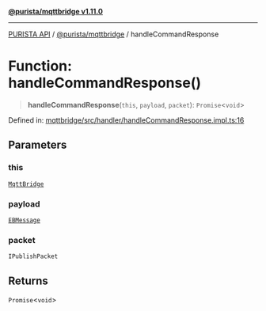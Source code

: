 [**@purista/mqttbridge v1.11.0**](../README.md)

***

[PURISTA API](../../../packages.md) / [@purista/mqttbridge](../README.md) / handleCommandResponse

# Function: handleCommandResponse()

> **handleCommandResponse**(`this`, `payload`, `packet`): `Promise`\<`void`\>

Defined in: [mqttbridge/src/handler/handleCommandResponse.impl.ts:16](https://github.com/puristajs/purista/blob/master/packages/mqttbridge/src/handler/handleCommandResponse.impl.ts#L16)

## Parameters

### this

[`MqttBridge`](../classes/MqttBridge.md)

### payload

[`EBMessage`](../../core/type-aliases/EBMessage.md)

### packet

`IPublishPacket`

## Returns

`Promise`\<`void`\>
